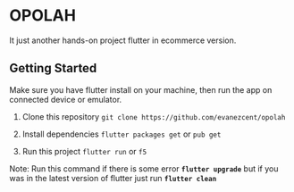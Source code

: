 # OPOLAH

It just another hands-on project flutter in ecommerce version.

## Getting Started

Make sure you have flutter install on your machine, then run the app on connected device or emulator.
1. Clone this repository
`git clone https://github.com/evanezcent/opolah`

2. Install dependencies
`flutter packages get` or  `pub get`

3. Run this project
`flutter run` or `f5`

Note: Run this command if there is some error
**`flutter upgrade`** but if you was in the latest version of flutter just run
**`flutter clean`**
